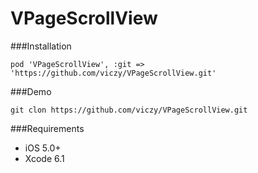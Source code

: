 # VPageScrollView

###Installation

`pod 'VPageScrollView', :git => 'https://github.com/viczy/VPageScrollView.git'`

###Demo

`git clon https://github.com/viczy/VPageScrollView.git`

###Requirements

* iOS 5.0+
* Xcode 6.1

